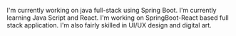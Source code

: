 I'm currently working on java full-stack using Spring Boot.
I'm currently learning Java Script and React.
I'm working on SpringBoot-React based full stack application.
I'm also fairly skilled in UI/UX design and digital art.

